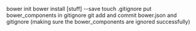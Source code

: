 <!-- helpful list for setting up bower things and jQuery -->
bower init
bower install [stuff] --save
touch .gitignore
put bower_components in gitignore
git add and commit bower.json and gitignore
    (making sure the bower_components are ignored successfully)
